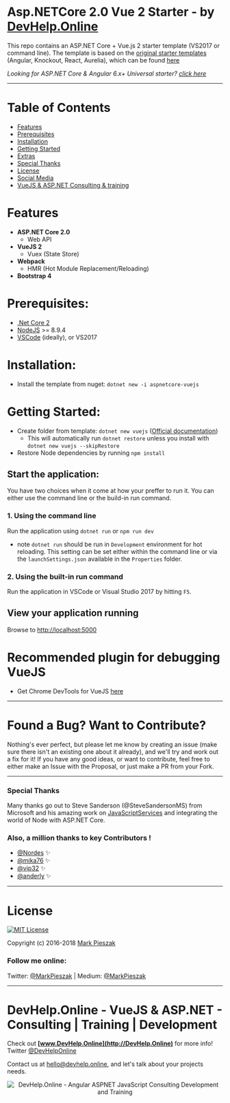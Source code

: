 # Asp.NETCore 2.0 Vue 2 Starter - by [DevHelp.Online](http://www.DevHelp.Online)

This repo contains an ASP.NET Core + Vue.js 2 starter template (VS2017 or command line). The template is based
on the [original starter templates](https://blogs.msdn.microsoft.com/webdev/2017/02/14/building-single-page-applications-on-asp-net-core-with-javascriptservices/) (Angular, Knockout, React, Aurelia), which can be found [here](https://github.com/aspnet/JavaScriptServices/tree/dev/templates)

_Looking for ASP.NET Core & Angular 6.x+ Universal starter? [click here](https://github.com/MarkPieszak/aspnetcore-angular2-universal)_
 
---

# Table of Contents

* [Features](#features)
* [Prerequisites](#prerequisites)
* [Installation](#installation)
* [Getting Started](#getting-started)
* [Extras](#extras)
* [Special Thanks](#special-thanks)
* [License](#license)
* [Social Media](#follow-me-online)
* [VueJS & ASP.NET Consulting & training](#Training)

# Features

- **ASP.NET Core 2.0**
  - Web API
- **VueJS 2**
  - Vuex (State Store)
- **Webpack**
  - HMR (Hot Module Replacement/Reloading)
- **Bootstrap 4**

# Prerequisites:
 * [.Net Core 2](https://www.microsoft.com/net/download/windows)
 * [NodeJS](https://nodejs.org/) >= 8.9.4
 * [VSCode](https://code.visualstudio.com/) (ideally), or VS2017

# Installation:
 * Install the template from nuget: `dotnet new -i aspnetcore-vuejs`
 
# Getting Started:
 * Create folder from template: `dotnet new vuejs` ([Official documentation](https://docs.microsoft.com/en-us/dotnet/core/tools/dotnet-new?tabs=netcore2x))
   * This will automatically run `dotnet restore` unless you install with `dotnet new vuejs --skipRestore`
 * Restore Node dependencies by running `npm install`

## Start the application:
You have two choices when it come at how your preffer to run it. You can either use the command line or the build-in run command.

### 1. Using the command line
Run the application using `dotnet run` or `npm run dev`
- note `dotnet run` should be run in `Development` environment for hot reloading. This setting can be set either within the command line or via the `launchSettings.json` available in the `Properties` folder.
 
### 2. Using the built-in run command
Run the application in VSCode or Visual Studio 2017 by hitting `F5`.

## View your application running
Browse to [http://localhost:5000](http://localhost:5000)

# Recommended plugin for debugging VueJS

- Get Chrome DevTools for VueJS [here](https://chrome.google.com/webstore/detail/vuejs-devtools/nhdogjmejiglipccpnnnanhbledajbpd)

----

# Found a Bug? Want to Contribute?

Nothing's ever perfect, but please let me know by creating an issue (make sure there isn't an existing one about it already), and we'll try and work out a fix for it! If you have any good ideas, or want to contribute, feel free to either make an Issue with the Proposal, or just make a PR from your Fork.

----

### Special Thanks

Many thanks go out to Steve Sanderson (@SteveSandersonMS) from Microsoft and his amazing work on [JavaScriptServices](https://blogs.msdn.microsoft.com/webdev/2017/02/14/building-single-page-applications-on-asp-net-core-with-javascriptservices/) and integrating the world of Node with ASP.NET Core.

### Also, a million thanks to key Contributors ! 

- [@Nordes](https://github.com/Nordes) :sparkles:
- [@mika76](https://github.com/mika76) :sparkles:
- [@vip32](https://github.com/vip32) :sparkles:
- [@anderly](https://github.com/anderly) :sparkles:

----

# License

[![MIT License](https://img.shields.io/badge/license-MIT-blue.svg?style=flat)](/content/LICENSE) 

Copyright (c) 2016-2018 [Mark Pieszak](https://github.com/MarkPieszak)

### Follow me online:

Twitter: [@MarkPieszak](http://twitter.com/MarkPieszak) | Medium: [@MarkPieszak](https://medium.com/@MarkPieszak) 

----

<a name="Training"/>

# DevHelp.Online - VueJS & ASP.NET - Consulting | Training | Development

Check out **[www.DevHelp.Online](http://DevHelp.Online)** for more info! Twitter [@DevHelpOnline](https://twitter.com/DevHelpOnline)

Contact us at <hello@devhelp.online>, and let's talk about your projects needs.

<p align="center">
    <img src="https://s3.amazonaws.com/media-p.slid.es/uploads/768119/images/4272479/Screen_Shot_2017-10-27_at_6.58.34_PM.png" alt="DevHelp.Online - Angular ASPNET JavaScript Consulting Development and Training">
</p>

